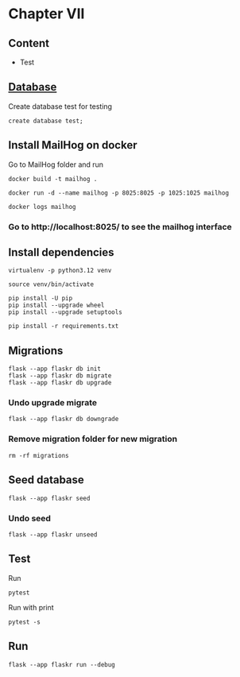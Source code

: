 # Chapter VII

## Content
- Test

## [Database](./DATABASE.md)
Create database test for testing
```
create database test;
```
## Install MailHog on docker
Go to MailHog folder and run
```
docker build -t mailhog .
```
```
docker run -d --name mailhog -p 8025:8025 -p 1025:1025 mailhog
```
```
docker logs mailhog
```
### Go to http://localhost:8025/ to see the mailhog interface

## Install dependencies
```
virtualenv -p python3.12 venv
```
```
source venv/bin/activate
```
```
pip install -U pip
pip install --upgrade wheel
pip install --upgrade setuptools
```
```
pip install -r requirements.txt
```

## Migrations
```
flask --app flaskr db init
flask --app flaskr db migrate
flask --app flaskr db upgrade
```
### Undo upgrade migrate
```
flask --app flaskr db downgrade
```
### Remove migration folder for new migration
```
rm -rf migrations
```
## Seed database
```
flask --app flaskr seed
```
### Undo seed
```
flask --app flaskr unseed
```
## Test
Run
```
pytest
```
Run with print
```
pytest -s
```

## Run
```
flask --app flaskr run --debug
```

